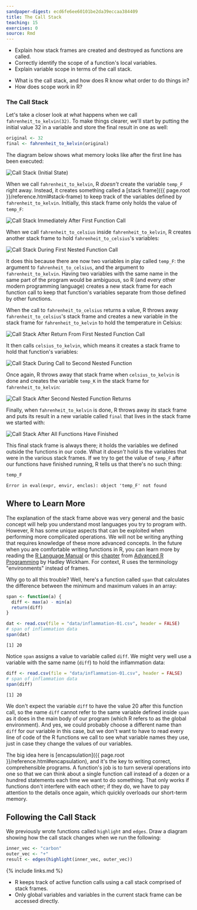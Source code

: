 ```yaml
---
sandpaper-digest: ecd6fe6ee60101be2da39eccaa384409
title: The Call Stack
teaching: 15
exercises: 0
source: Rmd
---
```




<div class='objectives' markdown='1'>

- Explain how stack frames are created and destroyed as functions are called.
- Correctly identify the scope of a function's local variables.
- Explain variable scope in terms of the call stack.

</div>

<div class='questions' markdown='1'>

- What is the call stack, and how does R know what order to do things in?
- How does scope work in R?

</div>

### The Call Stack

Let's take a closer look at what happens when we call `fahrenheit_to_kelvin(32)`.
To make things clearer,
we'll start by putting the initial value 32 in a variable and store the final result in one as well:


```r
original <- 32
final <- fahrenheit_to_kelvin(original)
```

The diagram below shows what memory looks like after the first line has been executed:

<img src="fig/python-call-stack-01.svg" alt="Call Stack (Initial State)" />

When we call `fahrenheit_to_kelvin`, R *doesn't* create the variable `temp_F` right away.
Instead, it creates something called a [stack frame]({{ page.root }}/reference.html#stack-frame) to keep track of the variables defined by `fahrenheit_to_kelvin`.
Initially, this stack frame only holds the value of `temp_F`:

<img src="fig/python-call-stack-02.svg" alt="Call Stack Immediately After First Function Call" />

When we call `fahrenheit_to_celsius` inside `fahrenheit_to_kelvin`, R creates another stack frame to hold `fahrenheit_to_celsius`'s variables:

<img src="fig/python-call-stack-03.svg" alt="Call Stack During First Nested Function Call" />

It does this because there are now two variables in play called `temp_F`: the argument to `fahrenheit_to_celsius`, and the argument to `fahrenheit_to_kelvin`.
Having two variables with the same name in the same part of the program would be ambiguous, so R (and every other modern programming language) creates a new stack frame for each function call to keep that function's variables separate from those defined by other functions.

When the call to `fahrenheit_to_celsius` returns a value, R throws away `fahrenheit_to_celsius`'s stack frame and creates a new variable in the stack frame for `fahrenheit_to_kelvin` to hold the temperature in Celsius:

<img src="fig/python-call-stack-04.svg" alt="Call Stack After Return From First Nested Function Call" />

It then calls `celsius_to_kelvin`, which means it creates a stack frame to hold that function's variables:

<img src="fig/python-call-stack-05.svg" alt="Call Stack During Call to Second Nested Function" />

Once again, R throws away that stack frame when `celsius_to_kelvin` is done
and creates the variable `temp_K` in the stack frame for `fahrenheit_to_kelvin`:

<img src="fig/python-call-stack-06.svg" alt="Call Stack After Second Nested Function Returns" />

Finally, when `fahrenheit_to_kelvin` is done, R throws away *its* stack frame and puts its result in a new variable called `final` that lives in the stack frame we started with:

<img src="fig/python-call-stack-07.svg" alt="Call Stack After All Functions Have Finished" />

This final stack frame is always there;
it holds the variables we defined outside the functions in our code.
What it *doesn't* hold is the variables that were in the various stack frames.
If we try to get the value of `temp_F` after our functions have finished running, R tells us that there's no such thing:


```r
temp_F
```

```{.error}
Error in eval(expr, envir, enclos): object 'temp_F' not found
```

<div class='callout' markdown='1'>

## Where to Learn More
The explanation of the stack frame above was very general and the basic
concept will help you understand most languages you try to program with.
However, R has some unique aspects that can be exploited when performing
more complicated operations. We will not be writing anything that requires
knowledge of these more advanced concepts. In the future when you are
comfortable writing functions in R, you can learn more by reading the
[R Language Manual](https://cran.r-project.org/doc/manuals/r-release/R-lang.html#Environment-objects) or this [chapter](http://adv-r.had.co.nz/Environments.html) from
[Advanced R Programming](http://adv-r.had.co.nz/) by Hadley Wickham. For context, R uses the
terminology "environments" instead of frames.

</div>

Why go to all this trouble? Well, here's a function called `span` that calculates the difference between the minimum and maximum values in an array:


```r
span <- function(a) {
  diff <- max(a) - min(a)
  return(diff)
}

dat <- read.csv(file = "data/inflammation-01.csv", header = FALSE)
# span of inflammation data
span(dat)
```

```{.output}
[1] 20
```

Notice `span` assigns a value to variable called `diff`. We might very well use a variable with the same name (`diff`) to hold the inflammation data:


```r
diff <- read.csv(file = "data/inflammation-01.csv", header = FALSE)
# span of inflammation data
span(diff)
```

```{.output}
[1] 20
```

We don't expect the variable `diff` to have the value 20 after this function call, so the name `diff` cannot refer to the same variable defined inside `span` as it does in the main body of our program (which R refers to as the global environment).
And yes, we could probably choose a different name than `diff` for our variable in this case, but we don't want to have to read every line of code of the R functions we call to see what variable names they use, just in case they change the values of our variables.

The big idea here is [encapsulation]({{ page.root }}/reference.html#encapsulation), and it's the key to writing correct, comprehensible programs.
A function's job is to turn several operations into one so that we can think about a single function call instead of a dozen or a hundred statements each time we want to do something.
That only works if functions don't interfere with each other; if they do, we have to pay attention to the details once again, which quickly overloads our short-term memory.

<div class='challenge' markdown='1'>

## Following the Call Stack
We previously wrote functions called `highlight` and `edges`.
Draw a diagram showing how the call stack changes when we run the following:

```r
inner_vec <- "carbon"
outer_vec <- "+"
result <- edges(highlight(inner_vec, outer_vec))
```

</div>

{% include links.md %}

<div class='keypoints' markdown='1'>

- R keeps track of active function calls using a call stack comprised of stack frames.
- Only global variables and variables in the current stack frame can be accessed directly.

</div>


